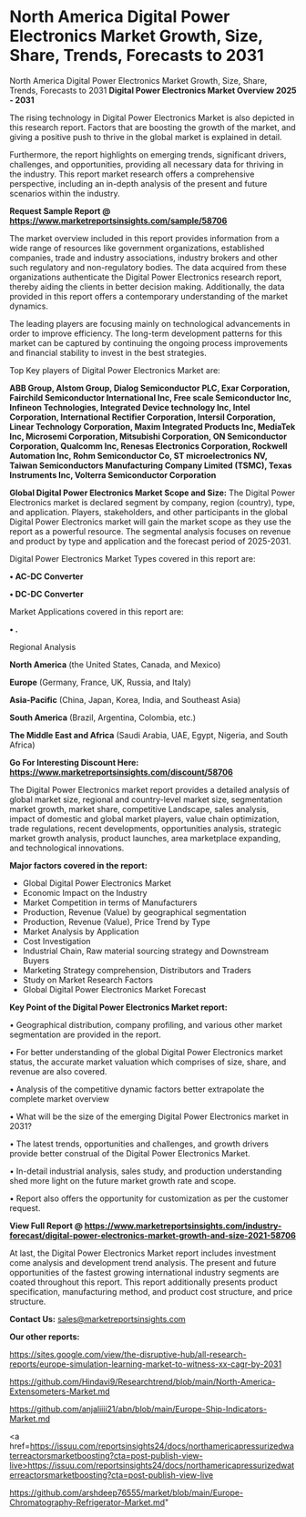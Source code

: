 # North America Digital Power Electronics Market Growth, Size, Share, Trends, Forecasts to 2031
North America Digital Power Electronics Market Growth, Size, Share, Trends, Forecasts to 2031
<Strong> Digital Power Electronics Market Overview 2025 - 2031</strong>

The rising technology in Digital Power Electronics Market is also depicted in this research report. Factors that are boosting the growth of the market, and giving a positive push to thrive in the global market is explained in detail.

Furthermore, the report highlights on emerging trends, significant drivers, challenges, and opportunities, providing all necessary data for thriving in the industry. This report market research offers a comprehensive perspective, including an in-depth analysis of the present and future scenarios within the industry.

<strong>Request Sample Report @ <a href=https://www.marketreportsinsights.com/sample/58706>https://www.marketreportsinsights.com/sample/58706</a></strong>

The market overview included in this report provides information from a wide range of resources like government organizations, established companies, trade and industry associations, industry brokers and other such regulatory and non-regulatory bodies. The data acquired from these organizations authenticate the Digital Power Electronics research report, thereby aiding the clients in better decision making. Additionally, the data provided in this report offers a contemporary understanding of the market dynamics.

The leading players are focusing mainly on technological advancements in order to improve efficiency. The long-term development patterns for this market can be captured by continuing the ongoing process improvements and financial stability to invest in the best strategies.

Top Key players of Digital Power Electronics Market are:

<strong>ABB Group, Alstom Group, Dialog Semiconductor PLC, Exar Corporation, Fairchild Semiconductor International Inc, Free scale Semiconductor Inc, Infineon Technologies, Integrated Device technology Inc, Intel Corporation, International Rectifier Corporation, Intersil Corporation, Linear Technology Corporation, Maxim Integrated Products Inc, MediaTek Inc, Microsemi Corporation, Mitsubishi Corporation, ON Semiconductor Corporation, Qualcomm Inc, Renesas Electronics Corporation, Rockwell Automation Inc, Rohm Semiconductor Co, ST microelectronics NV, Taiwan Semiconductors Manufacturing Company Limited (TSMC), Texas Instruments Inc, Volterra Semiconductor Corporation</strong>

<strong><b>Global Digital Power Electronics Market Scope and Size:</b></strong>
The Digital Power Electronics market is declared segment by company, region (country), type, and application. Players, stakeholders, and other participants in the global Digital Power Electronics market will gain the market scope as they use the report as a powerful resource. The segmental analysis focuses on revenue and product by type and application and the forecast period of 2025-2031.

Digital Power Electronics Market Types covered in this report are:

<strong>• AC-DC Converter

• DC-DC Converter</strong>

Market Applications covered in this report are:

<strong>• .</strong> 

Regional Analysis

<strong>North America</strong> (the United States, Canada, and Mexico)

<strong>Europe</strong> (Germany, France, UK, Russia, and Italy)

<strong>Asia-Pacific</strong> (China, Japan, Korea, India, and Southeast Asia)

<strong>South America</strong> (Brazil, Argentina, Colombia, etc.)

<strong>The Middle East and Africa</strong> (Saudi Arabia, UAE, Egypt, Nigeria, and South Africa)

<strong>Go For Interesting Discount Here: <a href=https://www.marketreportsinsights.com/discount/58706>https://www.marketreportsinsights.com/discount/58706</a></strong>

The Digital Power Electronics market report provides a detailed analysis of global market size, regional and country-level market size, segmentation market growth, market share, competitive Landscape, sales analysis, impact of domestic and global market players, value chain optimization, trade regulations, recent developments, opportunities analysis, strategic market growth analysis, product launches, area marketplace expanding, and technological innovations.

<strong><b>Major factors covered in the report:</b></strong>
<ul>
  <li>Global Digital Power Electronics Market </li>
  <li>Economic Impact on the Industry</li>
  <li>Market Competition in terms of Manufacturers</li>
  <li>Production, Revenue (Value) by geographical segmentation</li>
  <li>Production, Revenue (Value), Price Trend by Type</li>
  <li>Market Analysis by Application</li>
  <li>Cost Investigation</li>
  <li>Industrial Chain, Raw material sourcing strategy and Downstream Buyers</li>
  <li>Marketing Strategy comprehension, Distributors and Traders</li>
  <li>Study on Market Research Factors</li>
  <li>Global Digital Power Electronics Market Forecast</li>
</ul>

<strong><b>Key Point of the Digital Power Electronics Market report:</b></strong>

• Geographical distribution, company profiling, and various other market segmentation are provided in the report.

• For better understanding of the global Digital Power Electronics market status, the accurate market valuation which comprises of size, share, and revenue are also covered.

• Analysis of the competitive dynamic factors better extrapolate the complete market overview

• What will be the size of the emerging Digital Power Electronics market in 2031?

• The latest trends, opportunities and challenges, and growth drivers provide better construal of the Digital Power Electronics Market.

• In-detail industrial analysis, sales study, and production understanding shed more light on the future market growth rate and scope.

• Report also offers the opportunity for customization as per the customer request.

<strong><b>View Full Report @ <a href=https://www.marketreportsinsights.com/industry-forecast/digital-power-electronics-market-growth-and-size-2021-58706>https://www.marketreportsinsights.com/industry-forecast/digital-power-electronics-market-growth-and-size-2021-58706</a></b></strong>


At last, the Digital Power Electronics Market report includes investment come analysis and development trend analysis. The present and future opportunities of the fastest growing international industry segments are coated throughout this report. This report additionally presents product specification, manufacturing method, and product cost structure, and price structure.

<strong>Contact Us:</strong>
sales@marketreportsinsights.com

<strong>Our other reports:</strong>

<a href=https://sites.google.com/view/the-disruptive-hub/all-research-reports/europe-simulation-learning-market-to-witness-xx-cagr-by-2031>https://sites.google.com/view/the-disruptive-hub/all-research-reports/europe-simulation-learning-market-to-witness-xx-cagr-by-2031</a>

<a href=https://github.com/Hindavi9/Researchtrend/blob/main/North-America-Extensometers-Market.md>https://github.com/Hindavi9/Researchtrend/blob/main/North-America-Extensometers-Market.md</a>

<a href=https://github.com/anjaliiii21/abn/blob/main/Europe-Ship-Indicators-Market.md>https://github.com/anjaliiii21/abn/blob/main/Europe-Ship-Indicators-Market.md</a>

<a href=https://issuu.com/reportsinsights24/docs/northamericapressurizedwaterreactorsmarketboosting?cta=post-publish-view-live>https://issuu.com/reportsinsights24/docs/northamericapressurizedwaterreactorsmarketboosting?cta=post-publish-view-live</a>

<a href=https://github.com/arshdeep76555/market/blob/main/Europe-Chromatography-Refrigerator-Market.md>https://github.com/arshdeep76555/market/blob/main/Europe-Chromatography-Refrigerator-Market.md</a>"
